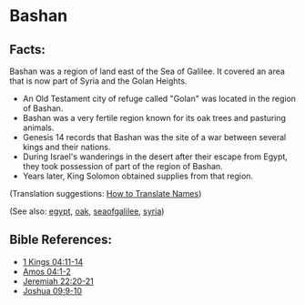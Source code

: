 # Bashan #

## Facts: ##

Bashan was a region of land east of the Sea of Galilee. It covered an area that is now part of Syria and the Golan Heights.

* An Old Testament city of refuge called "Golan" was located in the region of Bashan.
* Bashan was a very fertile region known for its oak trees and pasturing animals. 
* Genesis 14 records that Bashan was the site of a war between several kings and their nations.
* During Israel's wanderings in the desert after their escape from Egypt, they took possession of part of the region of Bashan.
* Years later, King Solomon obtained supplies from that region.

(Translation suggestions: [How to Translate Names](https://git.door43.org/Door43/en-ta-translate-vol1/src/master/content/translate_names.md))

(See also: [egypt](../other/egypt.md), [oak](../other/oak.md), [seaofgalilee](../other/seaofgalilee.md), [syria](../other/syria.md))

## Bible References: ##

* [1 Kings 04:11-14](https://door43.org/en/bible/notes/1ki/04/11)
* [Amos 04:1-2](https://door43.org/en/bible/notes/amo/04/01)
* [Jeremiah 22:20-21](https://door43.org/en/bible/notes/jer/22/20)
* [Joshua 09:9-10](https://door43.org/en/bible/notes/jos/09/09)

